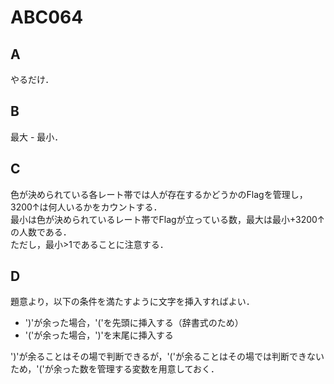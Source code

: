 # ABC064

## A

やるだけ．

## B

最大 - 最小．

## C

色が決められている各レート帯では人が存在するかどうかのFlagを管理し，3200↑は何人いるかをカウントする．  
最小は色が決められているレート帯でFlagが立っている数，最大は最小+3200↑の人数である．  
ただし，最小>1であることに注意する．

## D

題意より，以下の条件を満たすように文字を挿入すればよい．

- ')'が余った場合，'('を先頭に挿入する（辞書式のため）
- '('が余った場合，')'を末尾に挿入する

')'が余ることはその場で判断できるが，'('が余ることはその場では判断できないため，'('が余った数を管理する変数を用意しておく．
